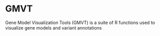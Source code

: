 # GMVT
Gene Model Visualization Tools (GMVT) is a suite of R functions used to visualize gene models and variant annotations
